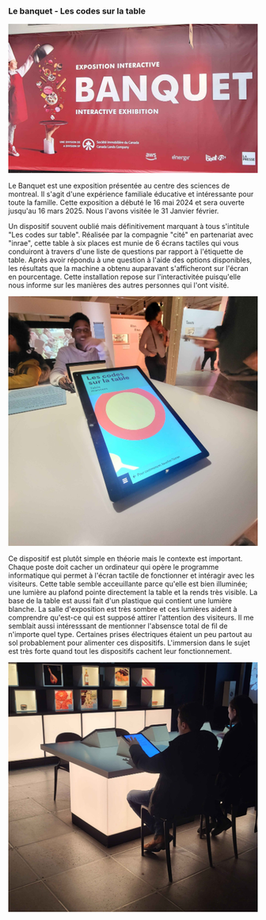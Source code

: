 ### Le banquet - Les codes sur la table

![photo](img/banquet_affiche.jpg)

Le Banquet est une exposition présentée au centre des sciences de montreal. Il s'agit d'une expérience familiale éducative et intéressante pour toute la famille. Cette exposition a débuté le 16 mai 2024 et sera ouverte jusqu'au 16 mars 2025. Nous l'avons visitée le 31 Janvier février.

Un dispositif souvent oublié mais définitivement marquant à tous s'intitule "Les codes sur table". Réalisée par la compagnie "cité" en partenariat avec "inrae", cette table à six places est munie de 6 écrans tactiles qui vous conduiront à travers d'une liste de questions par rapport à l'étiquette de table. Après avoir répondu à une question à l'aide des options disponibles, les résultats que la machine a obtenu auparavant s'afficheront sur l'écran en pourcentage. 
Cette installation repose sur l'interactivitée puisqu'elle nous informe sur les manières des autres personnes qui l'ont visité.

![photo](img/les_codes02.jpg)

Ce dispositif est plutôt simple en théorie mais le contexte est important. Chaque poste doit cacher un ordinateur qui opère le programme informatique qui permet à l'écran tactile de fonctionner et intéragir avec les visiteurs. Cette table semble acceuillante parce qu'elle est bien illuminée; une lumière au plafond pointe directement la table et la rends très visible. La base de la table est aussi fait d'un plastique qui contient une lumière blanche. La salle d'exposition est très sombre et ces lumières aident à comprendre qu'est-ce qui est supposé attirer l'attention des visiteurs. Il me semblait aussi intéresssant de mentionner l'absensce total de fil de n'importe quel type. Certaines prises électriques étaient un peu partout au sol probablement pour alimenter ces dispositifs. L'immersion dans le sujet est très forte quand tout les dispositifs cachent leur fonctionnement. 

![photo](img/les_codes01.jpg)

